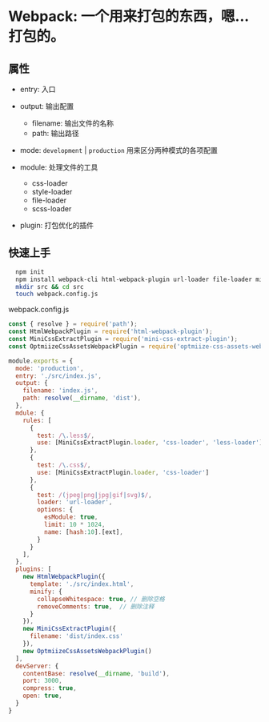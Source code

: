 # Webpack: 一个用来打包的东西，嗯...打包的。

## 属性
- entry: 入口
- output: 输出配置
  - filename: 输出文件的名称
  - path: 输出路径
- mode: `development` | `production` 用来区分两种模式的各项配置
- module: 处理文件的工具
  - css-loader
  - style-loader
  - file-loader
  - scss-loader

- plugin:  打包优化的插件

## 快速上手
```bash
  npm init
  npm install webpack-cli html-webpack-plugin url-loader file-loader mini-css-extract-plugin optmiize-css-assets-webpack-plugin -D
  mkdir src && cd src
  touch webpack.config.js
```
webpack.config.js
```JavaScript
const { resolve } = require('path');
const HtmlWebpackPlugin = require('html-webpack-plugin');
const MiniCssExtractPlugin = require('mini-css-extract-plugin');
const OptmiizeCssAssetsWebpackPlugin = require('optmiize-css-assets-webpack-plugin');

module.exports = {
  mode: 'production',
  entry: './src/index.js',
  output: {
    filename: 'index.js',
    path: resolve(__dirname, 'dist'),
  },
  mdule: {
    rules: [
      {
        test: /\.less$/,
        use: [MiniCssExtractPlugin.loader, 'css-loader', 'less-loader']
      },
      {
        test: /\.css$/,
        use: [MiniCssExtractPlugin.loader, 'css-loader']
      },
      {
        test: /(jpeg|png|jpg|gif|svg)$/,
        loader: 'url-loader',
        options: {
          esModule: true,
          limit: 10 * 1024,
          name: [hash:10].[ext],
        }
      }
    ],
  },
  plugins: [
    new HtmlWebpackPlugin({
      template: './src/index.html',
      minify: {
        collapseWhitespace: true, // 删除空格
        removeComments: true,  // 删除注释
      }
    }),
    new MiniCssExtractPlugin({
      filename: 'dist/index.css'
    }),
    new OptmiizeCssAssetsWebpackPlugin()
  ],
  devServer: {
    contentBase: resolve(__dirname, 'build'),
    port: 3000,
    compress: true,
    open: true,
  }
}

```